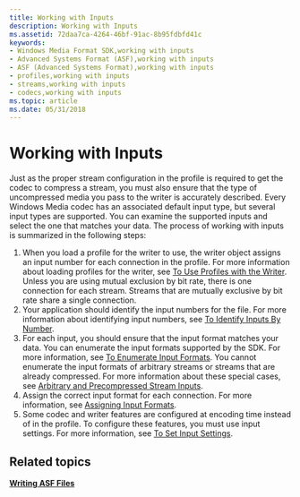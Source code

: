 ```yaml
---
title: Working with Inputs
description: Working with Inputs
ms.assetid: 72daa7ca-4264-46bf-91ac-8b95fdbfd41c
keywords:
- Windows Media Format SDK,working with inputs
- Advanced Systems Format (ASF),working with inputs
- ASF (Advanced Systems Format),working with inputs
- profiles,working with inputs
- streams,working with inputs
- codecs,working with inputs
ms.topic: article
ms.date: 05/31/2018
---
```


# Working with Inputs

Just as the proper stream configuration in the profile is required to get the codec to compress a stream, you must also ensure that the type of uncompressed media you pass to the writer is accurately described. Every Windows Media codec has an associated default input type, but several input types are supported. You can examine the supported inputs and select the one that matches your data. The process of working with inputs is summarized in the following steps:

1.  When you load a profile for the writer to use, the writer object assigns an input number for each connection in the profile. For more information about loading profiles for the writer, see [To Use Profiles with the Writer](to-use-profiles-with-the-writer.md). Unless you are using mutual exclusion by bit rate, there is one connection for each stream. Streams that are mutually exclusive by bit rate share a single connection.
2.  Your application should identify the input numbers for the file. For more information about identifying input numbers, see [To Identify Inputs By Number](to-identify-inputs-by-number.md).
3.  For each input, you should ensure that the input format matches your data. You can enumerate the input formats supported by the SDK. For more information, see [To Enumerate Input Formats](to-enumerate-input-formats.md). You cannot enumerate the input formats of arbitrary streams or streams that are already compressed. For more information about these special cases, see [Arbitrary and Precompressed Stream Inputs](arbitrary-and-precompressed-stream-inputs.md).
4.  Assign the correct input format for each connection. For more information, see [Assigning Input Formats](assigning-input-formats.md).
5.  Some codec and writer features are configured at encoding time instead of in the profile. To configure these features, you must use input settings. For more information, see [To Set Input Settings](to-set-input-settings.md).

## Related topics

<dl> <dt>

[**Writing ASF Files**](writing-asf-files.md)
</dt> </dl>

 

 




